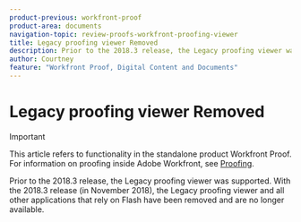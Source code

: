 ```yaml
---
product-previous: workfront-proof
product-area: documents
navigation-topic: review-proofs-workfront-proofing-viewer
title: Legacy proofing viewer Removed
description: Prior to the 2018.3 release, the Legacy proofing viewer was supported. With the 2018.3 release (in November 2018), the Legacy proofing viewer and all other applications that rely on Flash have been removed and are no longer available.
author: Courtney
feature: "Workfront Proof, Digital Content and Documents"
---
```


# Legacy proofing viewer Removed

>[!IMPORTANT]
>
>This article refers to functionality in the standalone product Workfront Proof. For information on proofing inside Adobe Workfront, see [Proofing](../../../review-and-approve-work/proofing/proofing.md).

Prior to the 2018.3 release, the Legacy proofing viewer was supported.&nbsp;With the 2018.3 release (in November 2018), the Legacy proofing viewer and all other applications that rely on Flash have been removed and are no longer available.&nbsp;
